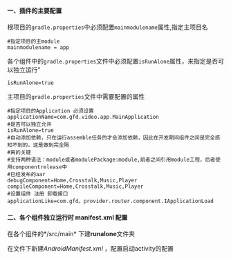 #### 一、插件的主要配置

根项目的`gradle.properties`中必须配置`mainmodulename`属性,指定主项目名

```properties
#指定项目的主module
mainmodulename = app
```

各个组件中的`gradle.properties`文件中必须配置`isRunAlone`属性，来指定是否可以独立运行"

```properties
isRunAlone=true
```

主项目的`gradle.properties`文件中需要配置的属性

```properties
#指定项目的Application 必须设置
applicationName=com.gfd.video.app.MainApplication
#是否可以独立允许
isRunAlone=true
#自动添加依赖，只在运行assemble任务的才会添加依赖，因此在开发期间组件之间是完全感知不到的，这是做到完全隔
#离的关键 
#支持两种语法：module或者modulePackage:module,前者之间引用module工程，后者使用componentrelease中
#已经发布的aar
debugComponent=Home,Crosstalk,Music,Player
compileComponent=Home,Crosstalk,Music,Player
#设置组件 注册 卸载接口
applicationLike=com.gfd。provider.router.component.IApplicationLoad
```

#### 二、各个组件独立运行时 manifest.xml 配置

在各个组件的*/src/main* 下建**runalone**文件夹

在文件下新建*AndroidManifest.xml* ，配置启动activity的配置
